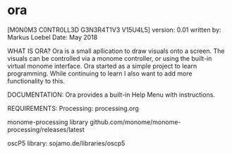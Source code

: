 # ora
[M0N0M3 C0NTR0LL3D G3N3R4T1V3 V15U4L5]
version: 0.01
written by: Markus Loebel
Date: May 2018

WHAT IS ORA?
Ora is a small apllication to draw visuals onto a screen.
The visuals can be controlled via a monome controller,
or using the built-in virtual monome interface.
Ora started as a simple project to learn programming.
While continuing to learn I also want to add more functionality to this.

DOCUMENTATION:
Ora provides a built-in Help Menu with instructions.

REQUIREMENTS:
Processing: 
processing.org

monome-processing library
github.com/monome/monome-processing/releases/latest

oscP5 library:
sojamo.de/libraries/oscp5
